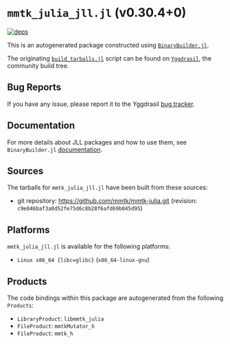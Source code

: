 # `mmtk_julia_jll.jl` (v0.30.4+0)

[![deps](https://juliahub.com/docs/mmtk_julia_jll/deps.svg)](https://juliahub.com/ui/Packages/General/mmtk_julia_jll/)

This is an autogenerated package constructed using [`BinaryBuilder.jl`](https://github.com/JuliaPackaging/BinaryBuilder.jl).

The originating [`build_tarballs.jl`](https://github.com/JuliaPackaging/Yggdrasil/blob/5488c822191384b4a0551b8f3387a1bd6b08031a/M/mmtk_julia/build_tarballs.jl) script can be found on [`Yggdrasil`](https://github.com/JuliaPackaging/Yggdrasil/), the community build tree.

## Bug Reports

If you have any issue, please report it to the Yggdrasil [bug tracker](https://github.com/JuliaPackaging/Yggdrasil/issues).

## Documentation

For more details about JLL packages and how to use them, see `BinaryBuilder.jl` [documentation](https://docs.binarybuilder.org/stable/jll/).

## Sources

The tarballs for `mmtk_julia_jll.jl` have been built from these sources:

* git repository: https://github.com/mmtk/mmtk-julia.git (revision: `c9e046baf3a0d52fe75d6c8b28f6afd69b045d95`)

## Platforms

`mmtk_julia_jll.jl` is available for the following platforms:

* `Linux x86_64 {libc=glibc}` (`x86_64-linux-gnu`)

## Products

The code bindings within this package are autogenerated from the following `Products`:

* `LibraryProduct`: `libmmtk_julia`
* `FileProduct`: `mmtkMutator_h`
* `FileProduct`: `mmtk_h`
